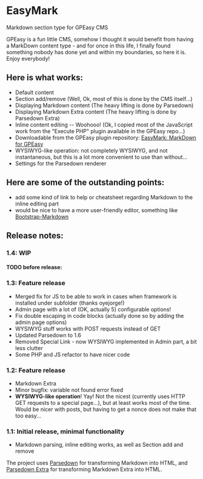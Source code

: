 # EasyMark
Markdown section type for GPEasy CMS

GPEasy is a fun little CMS, somehow I thought it would benefit from having a MarkDown content type - and for once in this life, I finally found something nobody has done yet and within my boundaries, so here it is. Enjoy everybody!

## Here is what works:
 * Default content
 * Section add/remove (Well, Ok, most of this is done by the CMS itself...)
 * Displaying Markdown content (The heavy lifting is done by Parsedown)
 * Displaying Markdown Extra content (The heavy lifting is done by Parsedown Extra)
 * Inline content editing -- Woohooo! (Ok, I copied most of the JavaScript work from the "Execute PHP" plugin available in the GPEasy repo...)
 * Downloadable from the GPEasy plugin repository: [EasyMark: MarkDown for GPEasy](http://gpeasy.com/Plugins/301_EasyMark_MarkDown_for_GPEasy)
 * WYSIWYG-like operation: not completely WYSIWYG, and not instantaneous, but this is a lot more convenient to use than without...
 * Settings for the Parsedown renderer

## Here are some of the outstanding points:
 * add some kind of link to help or cheatsheet regarding Markdown to the inline editing part
 * would be nice to have a more user-friendly editor, something like [Bootstrap-Markdown](http://www.codingdrama.com/bootstrap-markdown/)

## Release notes:

### 1.4: WIP

#### TODO before release:


### 1.3: Feature release
 * Merged fix for JS to be able to work in cases when framework is installed under subfolder (thanks oyejorge!)
 * Admin page with a lot of (OK, actually 5) configurable options!
 * Fix double escaping in code blocks (actually done so by adding the admin page options)
 * WYSIWYG stuff works with POST requests instead of GET
 * Updated Parsedown to 1.6
 * Removed Special Link - now WYSIWYG implemented in Admin part, a bit less clutter
 * Some PHP and JS refactor to have nicer code 

### 1.2: Feature release
 * Markdown Extra
 * Minor bugfix: variable not found error fixed
 * **WYSIWYG-like operation**! Yay! Not the nicest (currently uses HTTP GET requests to a special page...), but at least works most of the time. Would be nicer with posts, but having to get a nonce does not make that too easy...
 
### 1.1: Initial release, minimal functionality
 * Markdown parsing, inline editing works, as well as Section add and remove
  
The project uses [Parsedown](https://github.com/erusev/parsedown) for transforming Markdown into HTML, and [Parsedown Extra](https://github.com/erusev/parsedown-extra) for transforming Markdown Extra into HTML.